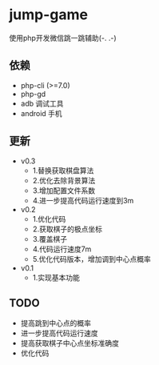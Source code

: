 # jump-game
使用php开发微信跳一跳辅助(-. .-)

## 依赖

 - php-cli (>=7.0)
 - php-gd
 - adb 调试工具
 - android 手机

## 更新
- v0.3
    - 1.替换获取棋盘算法
    - 2.优化去除背景算法
    - 3.增加配置文件系数
    - 4.进一步提高代码运行速度到3m
- v0.2
    - 1.优化代码
    - 2.获取棋子的极点坐标
    - 3.覆盖棋子
    - 4.代码运行速度7m
    - 5.优化代码版本，增加调到中心点概率
- v0.1
    - 1.实现基本功能


## TODO
- 提高跳到中心点的概率
- 进一步提高代码运行速度
- 提高获取棋子中心点坐标准确度
- 优化代码



